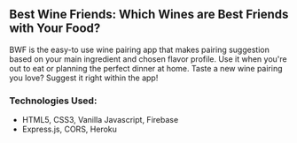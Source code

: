 ## Best Wine Friends: Which Wines are Best Friends with Your Food?

BWF is the easy-to use wine pairing app that makes pairing suggestion based on your main ingredient and chosen flavor profile. Use it when you're out to eat or planning the perfect dinner at home. Taste a new wine pairing you love? Suggest it right within the app!

### Technologies Used:
* HTML5, CSS3, Vanilla Javascript, Firebase
* Express.js, CORS, Heroku
